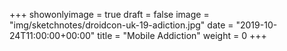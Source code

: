 +++
showonlyimage = true
draft = false
image = "img/sketchnotes/droidcon-uk-19-adiction.jpg"
date = "2019-10-24T11:00:00+00:00"
title = "Mobile Addiction"
weight = 0
+++
